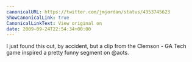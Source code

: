 ```yaml
---
canonicalURL: https://twitter.com/jmjordan/status/4353745623
ShowCanonicalLink: true
CanonicalLinkText: View original on
date: 2009-09-24T22:54:34+00:00
---
```

I just found this out, by accident, but a clip from the Clemson - GA Tech game inspired a pretty funny segment on @aots.